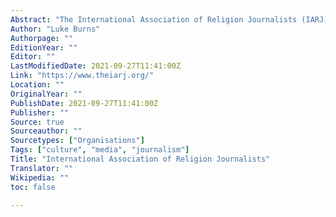 ```yaml
---
Abstract: "The International Association of Religion Journalists (IARJ) aims to offer collegial forums for dialogue and cooperation, online, in-person training, and a wealth of resources and data to promote better coverage of religious issues."
Author: "Luke Burns"
Authorpage: ""
EditionYear: ""
Editor: ""
LastModifiedDate: 2021-09-27T11:41:00Z
Link: "https://www.theiarj.org/"
Location: ""
OriginalYear: ""
PublishDate: 2021-09-27T11:41:00Z
Publisher: ""
Source: true
Sourceauthor: ""
Sourcetypes: ["Organisations"]
Tags: ["culture", "media", "journalism"]
Title: "International Association of Religion Journalists"
Translator: ""
Wikipedia: ""
toc: false

---
```

